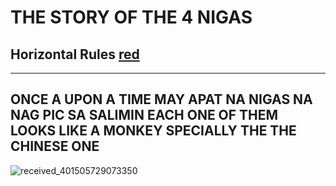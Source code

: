 # THE STORY OF THE 4 NIGAS

## Horizontal Rules [red](#2dba4e)


___


## ONCE A UPON A TIME MAY APAT NA NIGAS NA NAG PIC SA SALIMIN EACH ONE OF THEM LOOKS LIKE A MONKEY SPECIALLY THE THE CHINESE ONE

![received_401505729073350](https://github.com/KLAUSDEZNUT/KLAUSDEZNUT.github.io/assets/163886436/3c812ec2-a42b-480c-bc0a-9d174620389e)
